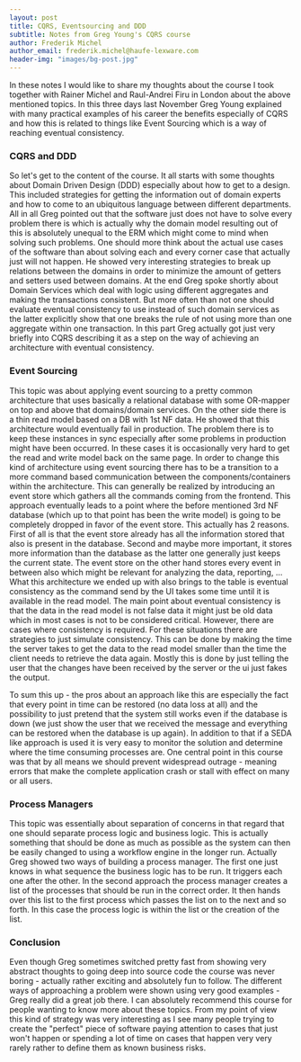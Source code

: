 ```yaml
---
layout: post
title: CQRS, Eventsourcing and DDD
subtitle: Notes from Greg Young's CQRS course
author: Frederik Michel
author_email: frederik.michel@haufe-lexware.com
header-img: "images/bg-post.jpg"
---
```


In these notes I would like to share my thoughts about the course I took together with Rainer Michel and Raul-Andrei Firu in London about the above mentioned topics. In this three days last November Greg Young explained with many practical examples of his career the benefits especially of CQRS and how this is related to things like Event Sourcing which is a way of reaching eventual consistency. 

### CQRS and DDD
So let's get to the content of the course. It all starts with some thoughts about Domain Driven Design (DDD) especially about how to get to a design. This included strategies for getting the information out of domain experts and how to come to an ubiquitous language between different departments. All in all Greg pointed out that the software just does not have to solve every problem there is which is actually why the domain model resulting out of this is absolutely unequal to the ERM which might come to mind when solving such problems. One should more think about the actual use cases of the software than about solving each and every corner case that actually just will not happen. He showed very interesting strategies to break up relations between the domains in order to minimize the amount of getters and setters used between domains. At the end Greg spoke shortly about Domain Services which deal with logic using different aggregates and making the transactions consistent. But more often than not one should evaluate eventual consistency to use instead of such domain services as the latter explicitly show that one breaks the rule of not using more than one aggregate within one transaction. In this part Greg actually got just very briefly into CQRS describing it as a step on the way of achieving an architecture with eventual consistency.

### Event Sourcing
This topic was about applying event sourcing to a pretty common architecture that uses basically a relational database with some OR-mapper on top and above that domains/domain services. On the other side there is a thin read model based on a DB with 1st NF data. He showed that this architecture would eventually fail in production. The problem there is to keep these instances in sync especially after some problems in production might have been occurred. In these cases it is occasionally very hard to get the read and write model back on the same page. In order to change this kind of architecture using event sourcing there has to be a transition to a more command based communication between the components/containers within the architecture. This can generally be realized by introducing an event store which gathers all the commands coming from the frontend. This approach eventually leads to a point where the before mentioned 3rd NF database (which up to that point has been the write model) is going to be completely dropped in favor of the event store. This actually has 2 reasons. First of all is that the event store already has all the information stored that also is present in the database. Second and maybe more important, it stores more information than the database as the latter one generally just keeps the current state. The event store on the other hand stores every event in between also which might be relevant for analyzing the data, reporting, … What this architecture we ended up with also brings to the table is eventual consistency as the command send by the UI takes some time until it is available in the read model. The main point about eventual consistency is that the data in the read model is not false data it might just be old data which in most cases is not to be considered critical. However, there are cases where consistency is required. For these situations there are strategies to just simulate consistency. This can be done by making the time the server takes to get the data to the read model smaller than the time the client needs to retrieve the data again. Mostly this is done by just telling the user that the changes have been received by the server or the ui just fakes the output. 

To sum this up - the pros about an approach like this are especially the fact that every point in time can be restored (no data loss at all) and the possibility to just pretend that the system still works even if the database is down (we just show the user that we received the message and everything can be restored when the database is up again). In addition to that if a SEDA like approach is used it is very easy to monitor the solution and determine where the time consuming processes are. One central point in this course was that by all means we should prevent widespread outrage - meaning errors that make the complete application crash or stall with effect on many or all users. 

### Process Managers
This topic was essentially about separation of concerns in that regard that one should separate process logic and business logic. This is actually something that should be done as much as possible as the system can then be easily changed to using a workflow engine in the longer run. Actually Greg showed two ways of building a process manager. The first one just knows in what sequence the business logic has to be run. It triggers each one after the other. In the second approach the process manager creates a list of the processes that should be run in the correct order. It then hands over this list to the first process which passes the list on to the next and so forth. In this case the process logic is within the list or the creation of the list.  

### Conclusion

Even though Greg sometimes switched pretty fast from showing very abstract thoughts to going deep into source code the course was never boring - actually rather exciting and absolutely fun to follow. The different ways of approaching a problem were shown using very good examples - Greg really did a great job there. I can absolutely recommend this course for people wanting to know more about these topics. From my point of view this kind of strategy was very interesting as I see many people trying to create the "perfect" piece of software paying attention to cases that just won't happen or spending a lot of time on cases that happen very very rarely rather to define them as known business risks. 

